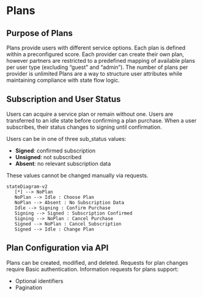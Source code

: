 # Plans

## Purpose of Plans
   Plans provide users with different service options.
   Each plan is defined within a preconfigured score.
   Each provider can create their own plan, however partners are restricted to a predefined mapping of available plans per user type (excluding “guest” and “admin”).
   The number of plans per provider is unlimited
   Plans are a way to structure user attributes while maintaining compliance with state flow logic.


## Subscription and User Status
   Users can acquire a service plan or remain without one.
   Users are transferred to an idle state before confirming a plan purchase.
   When a user subscribes, their status changes to signing until confirmation.

   Users can be in one of three sub_status values:
   * **Signed**: confirmed subscription
   * **Unsigned**: not subscribed
   * **Absent**: no relevant subscription data

   These values cannot be changed manually via requests.

```mermaid
stateDiagram-v2
   [*] --> NoPlan
   NoPlan --> Idle : Choose Plan
   NoPlan --> Absent : No Subscription Data
   Idle --> Signing : Confirm Purchase
   Signing --> Signed : Subscription Confirmed
   Signing --> NoPlan : Cancel Purchase
   Signed --> NoPlan : Cancel Subscription
   Signed --> Idle : Change Plan
```

## Plan Configuration via API
   Plans can be created, modified, and deleted.
   Requests for plan changes require Basic authentication.
   Information requests for plans support:
   * Optional identifiers
   * Pagination
